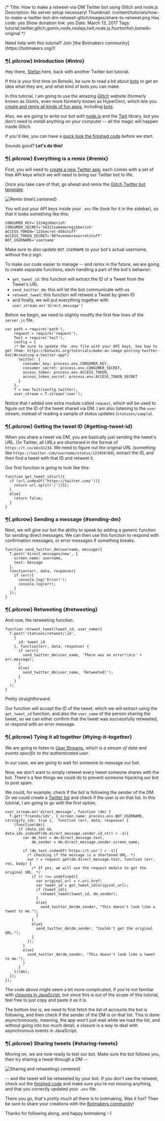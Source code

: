 /*
Title: How to make a retweet-via-DM Twitter bot using Glitch and node.js 
Description: No server setup necessary!
Thumbnail: /content/tutorials/how-to-make-a-twitter-bot-dm-retweet-glitch/images/share-to-retweet.png
Has code: yes
Show donation link: yes
Date: March 13, 2017
Tags: tutorial,twitter,glitch,gomix,node,nodejs,twit,node.js,fourtonfish,botwiki-original
*/

<div class="note" markdown="1">
  Need help with this tutorial? Join [the Botmakers community](https://botmakers.org/)!
</div>


### [¶](#intro){.pilcrow} Introduction {#intro}

Hey there, [Stefan](https://botwiki.org/about/team#stefan) here, back with another Twitter bot tutorial.

If this is your first time on Botwiki, be sure to read a bit about [bots](/bots/) to get an idea what they are, and what kind of bots you can make.

In this tutorial, I am going to use the amazing [Glitch](https://glitch.com/) website (formerly known as Gomix, even more formerly known as HyperDev), which lets you [create and remix all kinds of fun apps](https://glitch.com/about/), including [bots](https://glitch.com/handy-bots).

Also, we are going to write our bot with [node.js](https://nodejs.org/) and the [Twit](https://github.com/ttezel/twit) library, but you don't need to install anything on your computer -- all the magic will happen inside Glitch.

If you'd like, you can have a [quick look the finished code](https://glitch.com/edit/#!/project/dm-retweet-twitterbot) before we start.

Sounds good? **Let's do this!**

### [¶](#remix){.pilcrow} Everything is a remix {#remix}

First, you will need to [create a new Twitter app](/tutorials/how-to-create-a-twitter-app); each comes with a set of free API keys which we will need to bring our Twitter bot to life.

Once you take care of that, go ahead and remix the [Glitch Twitter bot template](https://glitch.com/edit/index.html#!/project/twitterbot).

![Remix time!](/content/tutorials/how-to-make-a-twitter-bot-dm-retweet-glitch/images/remix-this.png){.centered}

You will put your API keys inside your `.env` file (look for it in the sidebar), so that it looks something like this:

```
CONSUMER_KEY='1234gibberish'
CONSUMER_SECRET='54321somemoregibberish'
ACCESS_TOKEN='123secret-456stuff'
ACCESS_TOKEN_SECRET='987evenmoresecretstuff'
BOT_USERNAME='username'
```

Make sure to also update `BOT_USERNAME` to your bot's actual username, without the `@` sign.


To make our code easier to manage -- and remix in the future, we are going to create separate functions, each handling a part of the bot's behavior:

- `get_tweet_id`: this function will extract the ID of a Tweet from the Tweet's URL
- `send_twitter_dm`: this will let the bot communicate with us
- `retweet_tweet`: this function will retweet a Tweet by given ID
- and finally, we will put everything together with `user_stream.on('direct_message')`

Before we begin, we need to slightly modify the first few lines of the `server.js` file.


```
var path = require('path'),
    request = require('request'),
    Twit = require('twit'),
    config = {
    /* Be sure to update the .env file with your API keys. See how to get them: https://botwiki.org/tutorials/make-an-image-posting-twitter-bot/#creating-a-twitter-app*/      
      twitter: {
        consumer_key: process.env.CONSUMER_KEY,
        consumer_secret: process.env.CONSUMER_SECRET,
        access_token: process.env.ACCESS_TOKEN,
        access_token_secret: process.env.ACCESS_TOKEN_SECRET
      }
    },
    T = new Twit(config.twitter),
    user_stream = T.stream('user');
```

Notice that I added one extra module called `request`, which will be used to figure out the ID of the tweet shared via DM. I am also listening to the `user` stream, instead of reading a sample of status updates (`statuses/sample`).


### [¶](#getting-tweet-id){.pilcrow} Getting the tweet ID {#getting-tweet-id}

When you share a tweet via DM, you are basically just sending the tweet's URL. On Twitter, all URLs are shortened in the format of `https://t.co/abcd1234`. We need to figure out the original URL (something like `https://twitter.com/username/status/123456789`), extract the ID, and then find a tweet with that ID and retweet it.            

Our first function is going to look like this:

```
function get_tweet_id(url){
  if (url.indexOf('https://twitter.com/')){
    return url.split('/')[5];  
  }
  else{
    return false;
  }
}
```

### [¶](#sending-dm){.pilcrow} Sending a message {#sending-dm}

Next, we will give our bot the ability to speak by adding a generic function for sending direct messages. We can then use this function to respond with confirmation messages, or error messages if something breaks.

```
function send_twitter_dm(username, message){
  T.post('direct_messages/new', {
    screen_name: username,
    text: message
  }, 
  function(err, data, response){
    if (err){
      console.log('Error!');
      console.log(err);
    }
  });  
}
```

### [¶](#retweeting){.pilcrow} Retweeting {#retweeting}

And now, the retweeting function.

```
function retweet_tweet(tweet_id, user_name){
  T.post('statuses/retweet/:id',
    {
      id: tweet_id
    }, function(err, data, response) {
      if (err){
        send_twitter_dm(user_name, 'There was an error!\n\n' + err.message);
      }
      else{
        send_twitter_dm(user_name, 'Retweeted!');          
      }
    }
  );
}
```

Pretty straightforward.

Our function will accept the ID of the tweet, which we will extract using the `get_tweet_id` function, and also the `user_name` of the person sharing the tweet, so we can either confirm that the tweet was successfully retweeted, or respond with an error message.


### [¶](#tying-it-together){.pilcrow} Tying it all together {#tying-it-together}

We are going to listen to [User Streams](https://dev.twitter.com/streaming/userstreams), which is *a stream of data and events specific to the authenticated user*.

In our case, we are going to wait for someone to message our bot.

Now, we don't want to simply retweet every tweet someone shares with the bot. There's a few things we could do to prevent someone hijacking our bot to post spam.

We could, for example, check if the bot is following the sender of the DM. Or we could create a [Twitter list](https://support.twitter.com/articles/76460) and check if the user is on that list. In this tutorial, I am going to go with the first option.


```
user_stream.on('direct_message', function (dm) {
  T.get('friends/ids', { screen_name: process.env.BOT_USERNAME, stringify_ids: true },  function (err, data, response) {
    (function(dm){
      if (data.ids && data.ids.indexOf(dm.direct_message.sender.id_str) > -1){
        var dm_text = dm.direct_message.text,
            dm_sender = dm.direct_message.sender.screen_name;

        if (dm_text.indexOf('https://t.co/') > -1){
          /* Checking if the message is a shortened URL. */
          var r = request.get(dm.direct_message.text, function (err, res, body) {
            /* If yes, we will use the request module to get the original URL. */
            if (r !== undefined){
              var original_url = r.uri.href;
              var tweet_id = get_tweet_id(original_url);
              if (tweet_id){
                retweet_tweet(tweet_id, dm_sender);
              }
              else{
                send_twitter_dm(dm_sender, "This doesn't look like a tweet to me.");
              }
            }
            else{
              send_twitter_dm(dm_sender, "Couldn't get the original URL.");
            }
          });
        }
        else{
          send_twitter_dm(dm_sender, "This doesn't look like a tweet to me.");
        }        
      }
    })(dm);
  });
});
```

The code above might seem a bit more complicated, if you're not familiar with [closures in JavaScript](https://developer.mozilla.org/en-US/docs/Web/JavaScript/Closures), but since this is out of the scope of this tutorial, feel free to just copy and paste it as it is.

The bottom line is, we need to first fetch the list of accounts the bot is following, and then check if the sender of the DM is on that list. This is done *asynchronously*, meaning, the app won't just wait while we load the list, and without going into too much detail, a *closure* is a way to deal with asynchronous events in JavaScript.


### [¶](#sharing-tweets){.pilcrow} Sharing tweets {#sharing-tweets}

Moving on, we are now ready to test our bot. Make sure the bot follows you, then try sharing a tweet through a DM --

![Sharing and retweeting](/content/tutorials/how-to-make-a-twitter-bot-dm-retweet-glitch/images/share-to-retweet.png){.centered}

-- and the tweet will be retweeted by your bot. If you don't see the retweet, check out the [finished code](https://glitch.com/edit/#!/project/dm-retweet-twitterbot) and make sure you're not missing anything, and that you correctly updated your `.env` file.


There you go, that's *pretty much* all there is to botmaking. Was it fun? Then be sure to share your creations with the [Botmakers community](https://botmakers.org/)!

Thanks for following along, and happy botmaking :-)
